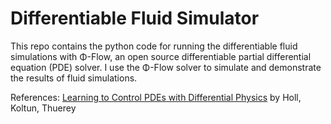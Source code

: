 # Differentiable Fluid Simulator

This repo contains the python code for running the differentiable fluid simulations with Φ-Flow, an open source differentiable partial differential equation (PDE) solver. I use the Φ-Flow solver to simulate and demonstrate the results of fluid simulations.   

References: 
[Learning to Control PDEs with Differential Physics](https://arxiv.org/pdf/2001.07457.pdf) by Holl, Koltun, Thuerey
